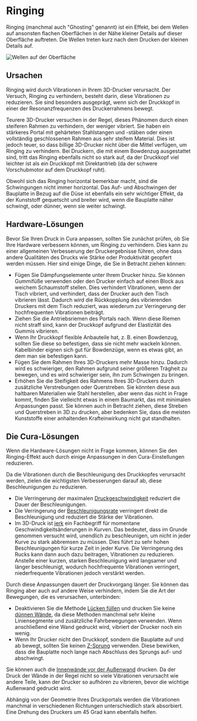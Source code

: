 Ringing
====
Ringing (manchmal auch "Ghosting" genannt) ist ein Effekt, bei dem Wellen auf ansonsten flachen Oberflächen in der Nähe kleiner Details auf dieser Oberfläche auftreten. Die Wellen treten kurz nach dem Drucken der kleinen Details auf.

![Wellen auf der Oberfläche](../../../articles/images/ringing.jpg)

Ursachen
----
Ringing wird durch Vibrationen in Ihrem 3D-Drucker verursacht. Der Versuch, Ringing zu verhindern, besteht darin, diese Vibrationen zu reduzieren. Sie sind besonders ausgeprägt, wenn sich der Druckkopf in einer der Resonanzfrequenzen des Druckerrahmens bewegt.

Teurere 3D-Drucker versuchen in der Regel, dieses Phänomen durch einen steiferen Rahmen zu verhindern, der weniger vibriert. Sie haben ein stärkeres Portal mit gehärteten Stahlstangen und -stäben oder einen vollständig geschlossenen Rahmen aus sehr steifem Material. Dies ist jedoch teuer, so dass billige 3D-Drucker nicht über die Mittel verfügen, um Ringing zu verhindern. Bei Druckern, die mit einem Bowdenzug ausgestattet sind, tritt das Ringing ebenfalls nicht so stark auf, da der Druckkopf viel leichter ist als ein Druckkopf mit Direktantrieb (da der schwere Vorschubmotor auf dem Druckkopf ruht).

Obwohl sich das Ringing horizontal bemerkbar macht, sind die Schwingungen nicht immer horizontal. Das Auf- und Abschwingen der Bauplatte in Bezug auf die Düse ist ebenfalls ein sehr wichtiger Effekt, da der Kunststoff gequetscht und breiter wird, wenn die Bauplatte näher schwingt, oder dünner, wenn sie weiter schwingt.

Hardware-Lösungen
----
Bevor Sie Ihren Druck in Cura anpassen, sollten Sie zunächst prüfen, ob Sie Ihre Hardware verbessern können, um Ringing zu verhindern. Dies kann zu einer allgemeinen Verbesserung der Druckergebnisse führen, ohne dass andere Qualitäten des Drucks wie Stärke oder Produktivität geopfert werden müssen. Hier sind einige Dinge, die Sie in Betracht ziehen können:
* Fügen Sie Dämpfungselemente unter Ihrem Drucker hinzu. Sie können Gummifüße verwenden oder den Drucker einfach auf einen Block aus weichem Schaumstoff stellen. Dies verhindert Vibrationen, wenn der Tisch vibriert, und verhindert, dass der Drucker auch den Tisch vibrieren lässt. Dadurch wird die Rückkopplung des vibrierenden Druckers mit dem Tisch reduziert, was wiederum zur Verringerung der hochfrequenten Vibrationen beiträgt.
* Ziehen Sie die Antriebsriemen des Portals nach. Wenn diese Riemen nicht straff sind, kann der Druckkopf aufgrund der Elastizität des Gummis vibrieren.
* Wenn Ihr Druckkopf flexible Anbauteile hat, z. B. einen Bowdenzug, sollten Sie diese so befestigen, dass sie nicht mehr wackeln können. Kabelbinder eignen sich gut für Bowdenzüge, wenn es etwas gibt, an dem man sie befestigen kann.
* Fügen Sie dem Rahmen Ihres 3D-Druckers mehr Masse hinzu. Dadurch wird es schwieriger, den Rahmen aufgrund seiner größeren Trägheit zu bewegen, und es wird schwieriger sein, ihn zum Schwingen zu bringen.
* Erhöhen Sie die Steifigkeit des Rahmens Ihres 3D-Druckers durch zusätzliche Verstrebungen oder Querstreben. Sie könnten diese aus haltbaren Materialien wie Stahl herstellen, aber wenn das nicht in Frage kommt, finden Sie vielleicht etwas in einem Baumarkt, das mit minimalen Anpassungen passt. Sie können auch in Betracht ziehen, diese Streben und Querstreben in 3D zu drucken, aber bedenken Sie, dass die meisten Kunststoffe einer anhaltenden Krafteinwirkung nicht gut standhalten.

Die Cura-Lösungen
----
Wenn die Hardware-Lösungen nicht in Frage kommen, können Sie den Ringing-Effekt auch durch einige Anpassungen in den Cura-Einstellungen reduzieren.

Da die Vibrationen durch die Beschleunigung des Druckkopfes verursacht werden, zielen die wichtigsten Verbesserungen darauf ab, diese Beschleunigungen zu reduzieren.
* Die Verringerung der maximalen [Druckgeschwindigkeit](../speed/speed_print.md) reduziert die Dauer der Beschleunigungen.
* Die Verringerung der [Beschleunigungsrate](../speed/acceleration_print.md) verringert direkt die Beschleunigung und reduziert die Stärke der Vibrationen.
* Im 3D-Druck ist [jerk](../speed/jerk_print.md) ein Fachbegriff für momentane Geschwindigkeitsänderungen in Kurven. Das bedeutet, dass im Grunde genommen versucht wird, unendlich zu beschleunigen, um nicht in jeder Kurve zu stark abbremsen zu müssen. Dies führt zu sehr hohen Beschleunigungen für kurze Zeit in jeder Kurve. Die Verringerung des Rucks kann dann auch dazu beitragen, Vibrationen zu reduzieren. Anstelle einer kurzen, starken Beschleunigung wird langsamer und länger beschleunigt, wodurch hochfrequente Vibrationen verringert, niederfrequente Vibrationen jedoch verstärkt werden.

Durch diese Anpassungen dauert der Druckvorgang länger. Sie können das Ringing aber auch auf andere Weise verhindern, indem Sie die Art der Bewegungen, die es verursachen, unterbinden:
* Deaktivieren Sie die Methode [Lücken füllen](../shell/fill_perimeter_gaps.md) und drucken Sie keine [dünnen Wände](../shell/fill_outline_gaps.md), da diese Methoden manchmal sehr kleine Liniensegmente und zusätzliche Fahrbewegungen verwenden. Wenn anschließend eine Wand gedruckt wird, vibriert der Drucker noch ein wenig.
* Wenn Ihr Drucker nicht den Druckkopf, sondern die Bauplatte auf und ab bewegt, sollten Sie keinen [Z-Sprung](../travel/retraction_hop_enabled.md) verwenden. Diese bewirken, dass die Bauplatte noch lange nach Abschluss des Sprungs auf- und abschwingt.

Sie können auch die [Innenwände vor der Außenwand](../shell/outer_inset_first.md) drucken. Da der Druck der Wände in der Regel nicht so viele Vibrationen verursacht wie andere Teile, kann der Drucker so aufhören zu vibrieren, bevor die wichtige Außenwand gedruckt wird.

Abhängig von der Geometrie Ihres Druckportals werden die Vibrationen manchmal in verschiedenen Richtungen unterschiedlich stark absorbiert. Eine Drehung des Druckers um 45 Grad kann ebenfalls helfen. 